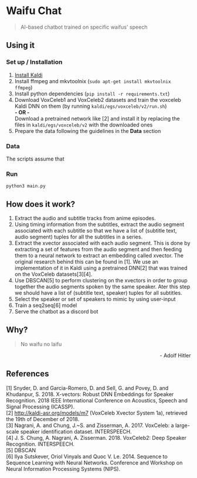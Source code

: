 # Waifu Chat
> AI-based chatbot trained on specific waifus' speech

## Using it
### Set up / Installation
1. [Install Kaldi](http://kaldi-asr.org/doc/install.html)
2. Install ffmpeg and mkvtoolnix (`sudo apt-get install mkvtoolnix ffmpeg`)
3. Install python dependencies (`pip install -r requirements.txt`)
4. Download VoxCeleb1 and VoxCeleb2 datasets and train the voxceleb Kaldi DNN on them (by running `kaldi/egs/voxceleb/v2/run.sh`)  
**- OR -**  
  Download a pretrained network like [2] and install it by replacing the files in `kaldi/egs/voxceleb/v2` with the downloaded ones
5. Prepare the data following the guidelines in the **Data** section

### Data

The scripts assume that 

### Run
```
python3 main.py
```

## How does it work?
1. Extract the audio and subtitle tracks from anime episodes.
2. Using timing information from the subtitles, extract the audio segment associated with each subtitle so that we have a list of (subtitle text, audio segment) tuples for all the subtitles in a series.
3. Extract the xvector associated with each audio segment. This is done by extracting a set of features from the audio segment and then feeding them to a neural network to extract an embedding called xvector. The original research behind this can be found in [1]. We use an implementation of it in Kaldi using a pretrained DNN[2] that was trained on the VoxCeleb datasets[3][4].
4. Use DBSCAN[5] to perform clustering on the xvectors in order to group together the audio segments spoken by the same speaker. Ater this step we should have a list of (subtitle text, speaker) tuples for all subtitles.
5. Select the speaker or set of speakers to mimic by using user-input
6. Train a seq2seq[6] model
7. Serve the chatbot as a discord bot

## Why?
> No waifu no laifu
<p align="right">- Adolf Hitler</p>

## References
[1] Snyder, D. and Garcia-Romero, D. and Sell, G. and Povey, D. and Khudanpur, S. 2018. X-vectors: Robust DNN Embeddings for Speaker Recognition. 2018 IEEE International Conference on Acoustics, Speech and Signal Processing (ICASSP).  
[2] http://kaldi-asr.org/models/m7 (VoxCeleb Xvector System 1a), retrieved the 19th of December of 2018.  
[3] Nagrani, A. and Chung, J.~S. and Zisserman, A. 2017. VoxCeleb: a large-scale speaker identification dataset. INTERSPEECH.  
[4] J. S. Chung, A. Nagrani, A. Zisserman. 2018. VoxCeleb2: Deep Speaker Recognition. INTERSPEECH.  
[5] DBSCAN  
[6] Ilya Sutskever, Oriol Vinyals and Quoc V. Le. 2014. Sequence to Sequence Learning with Neural Networks.  Conference and Workshop on Neural Information Processing Systems (NIPS).
